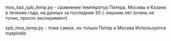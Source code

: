 
mos_kaz_spb_temp.py - сравнение температур Питера, Москвы и Казани в течение года, на данных за последние 30 с лишним лет (очень не точно, просто эксперимент)

spb_mos_temp.py - тоже самое, но только Питер и Москва
Используется matplotlib
